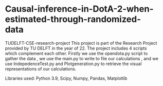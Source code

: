 # Causal-inference-in-DotA-2-when-estimated-through-randomized-data
TUDELFT-CSE-research-project
This project is part of the Research Project provided by TU DELFT in the year of 22. The project includes 4 scripts which complement each other. Firstly we use the opendota.py script to gather the data , we use the main.py to write to file our calculations , and we use IndepedenceTest.py and Plotgeneration.py to retrieve  the visual representations of our calculations.


Libraries used: Python 3.9, Scipy, Numpy, Pandas, Matplotlib
